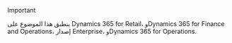 > [!IMPORTANT]
> ينطبق هذا الموضوع على Dynamics 365 for Retail، وDynamics 365 for Finance and Operations، إصدار Enterprise، وDynamics 365 for Operations.

